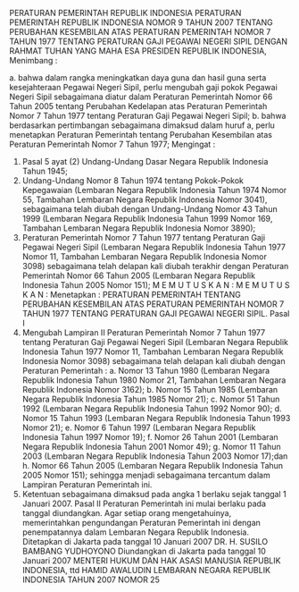  PERATURAN PEMERINTAH REPUBLIK INDONESIA PERATURAN PEMERINTAH REPUBLIK INDONESIA NOMOR 9 TAHUN 2007 TENTANG PERUBAHAN KESEMBILAN ATAS PERATURAN PEMERINTAH NOMOR 7 TAHUN 1977 TENTANG PERATURAN GAJI PEGAWAI NEGERI SIPIL
DENGAN RAHMAT TUHAN YANG MAHA ESA PRESIDEN REPUBLIK INDONESIA,
Menimbang :

a. bahwa dalam rangka meningkatkan daya guna dan hasil guna serta kesejahteraan Pegawai Negeri Sipil, perlu mengubah gaji pokok Pegawai Negeri Sipil sebagaimana diatur dalam Peraturan Pemerintah Nomor 66 Tahun 2005 tentang Perubahan Kedelapan atas Peraturan Pemerintah Nomor 7 Tahun 1977 tentang Peraturan Gaji Pegawai Negeri Sipil;
b. bahwa berdasarkan pertimbangan sebagaimana dimaksud dalam huruf a, perlu menetapkan Peraturan Pemerintah tentang Perubahan Kesembilan atas Peraturan Pemerintah Nomor 7 Tahun 1977;
Mengingat :

1. Pasal 5 ayat (2) Undang-Undang Dasar Negara Republik Indonesia Tahun 1945;
2. Undang-Undang Nomor 8 Tahun 1974 tentang Pokok-Pokok Kepegawaian (Lembaran Negara Republik Indonesia Tahun 1974 Nomor 55, Tambahan Lembaran Negara Republik Indonesia Nomor 3041), sebagaimana telah diubah dengan Undang-Undang Nomor 43 Tahun 1999 (Lembaran Negara Republik Indonesia Tahun 1999 Nomor 169, Tambahan Lembaran Negara Republik Indonesia Nomor 3890);
3. Peraturan Pemerintah Nomor 7 Tahun 1977 tentang Peraturan Gaji Pegawai Negeri Sipil (Lembaran Negara Republik Indonesia Tahun 1977 Nomor 11, Tambahan Lembaran Negara Republik Indonesia Nomor 3098) sebagaimana telah delapan kali diubah terakhir dengan Peraturan Pemerintah Nomor 66 Tahun 2005 (Lembaran Negara Republik Indonesia Tahun 2005 Nomor 151); M E M U T U S K A N : M E M U T U S K A N : Menetapkan : PERATURAN PEMERINTAH TENTANG PERUBAHAN KESEMBILAN ATAS PERATURAN PEMERINTAH NOMOR 7 TAHUN 1977 TENTANG PERATURAN GAJI PEGAWAI NEGERI SIPIL.
Pasal I
1. Mengubah Lampiran II Peraturan Pemerintah Nomor 7 Tahun 1977 tentang Peraturan Gaji Pegawai Negeri Sipil (Lembaran Negara Republik Indonesia Tahun 1977 Nomor 11, Tambahan Lembaran Negara Republik Indonesia Nomor 3098) sebagaimana telah delapan kali diubah dengan Peraturan Pemerintah :
a. Nomor 13 Tahun 1980 (Lembaran Negara Republik Indonesia Tahun 1980 Nomor 21, Tambahan Lembaran Negara Republik Indonesia Nomor 3162);
b. Nomor 15 Tahun 1985 (Lembaran Negara Republik Indonesia Tahun 1985 Nomor 21);
c. Nomor 51 Tahun 1992 (Lembaran Negara Republik Indonesia Tahun 1992 Nomor 90);
d. Nomor 15 Tahun 1993 (Lembaran Negara Republik Indonesia Tahun 1993 Nomor 21);
e. Nomor 6 Tahun 1997 (Lembaran Negara Republik Indonesia Tahun 1997 Nomor 19);
f. Nomor 26 Tahun 2001 (Lembaran Negara Republik Indonesia Tahun 2001 Nomor 49);
g. Nomor 11 Tahun 2003 (Lembaran Negara Republik Indonesia Tahun 2003 Nomor 17);dan h. Nomor 66 Tahun 2005 (Lembaran Negara Republik Indonesia Tahun 2005 Nomor 151); sehingga menjadi sebagaimana tercantum dalam Lampiran Peraturan Pemerintah ini.
2. Ketentuan sebagaimana dimaksud pada angka 1 berlaku sejak tanggal 1 Januari 2007.
Pasal II
Peraturan Pemerintah ini mulai berlaku pada tanggal diundangkan.
Agar setiap orang mengetahuinya, memerintahkan pengundangan Peraturan Pemerintah ini dengan penempatannya dalam Lembaran Negara Republik Indonesia. Ditetapkan di Jakarta pada tanggal 10 Januari 2007 DR. H. SUSILO BAMBANG YUDHOYONO Diundangkan di Jakarta pada tanggal 10 Januari 2007 MENTERI HUKUM DAN HAK ASASI MANUSIA REPUBLIK INDONESIA, ttd HAMID AWALUDIN LEMBARAN NEGARA REPUBLIK INDONESIA TAHUN 2007 NOMOR 25